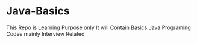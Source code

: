 # Java-Basics
This Repo is Learning Purpose only 
It will Contain Basics Java Programing Codes mainly Interview Related
